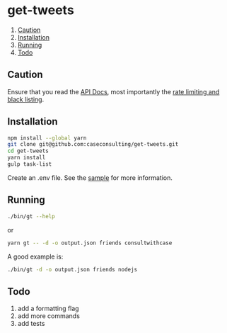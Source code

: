 # get-tweets

1. [Caution](#caution)
1. [Installation](#installation)
1. [Running](#running)
1. [Todo](#todo)

## Caution

Ensure that you read the [API Docs](https://dev.twitter.com/docs), most importantly the [rate limiting and black listing](https://dev.twitter.com/rest/public/rate-limiting).

## Installation

```sh
npm install --global yarn
git clone git@github.com:caseconsulting/get-tweets.git
cd get-tweets
yarn install 
gulp task-list
```

Create an .env file. See the [sample](env.example) for more information.

## Running

```sh
./bin/gt --help
```

or 

```sh
yarn gt -- -d -o output.json friends consultwithcase
```

A good example is:

```sh
./bin/gt -d -o output.json friends nodejs
```

## Todo

1. add a formatting flag
1. add more commands
1. add tests
